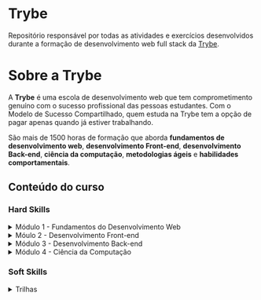# Trybe

Repositório responsável por todas as atividades e exercícios desenvolvidos
durante a formação de desenvolvimento web full stack da [Trybe](https://www.betrybe.com/).

# Sobre a Trybe

A **Trybe** é uma escola de desenvolvimento web que tem comprometimento genuíno com o sucesso profissional das pessoas estudantes. Com o Modelo de Sucesso Compartilhado, quem estuda na Trybe tem a opção de pagar apenas quando já estiver trabalhando.

São mais de 1500 horas de formação que aborda **fundamentos de desenvolvimento web**, **desenvolvimento Front-end**, **desenvolvimento Back-end**, **ciência da computação**, **metodologias ágeis** e **habilidades comportamentais**.

## Conteúdo do curso

### Hard Skills

<details>
  <summary>
    Módulo 1 - Fundamentos do Desenvolvimento Web
  </summary>


***Bloco 01 - Unix & Bash***:

- [x] Fundamentos do Desenvolvimento Web
- [x] Introdução - Unix & Shell
- [x] Unix & Bash - Parte 1
- [x] Unix & Bash - Parte 2

*Bloco **02** - **Git, GitHub e Internet***:
- [x] Git & GitHub - O que é e para que serve
- [x] Git & GitHub - Entendendo os comandos
- [x] Internet - Entendendo como ela funciona

*Bloco **03** - **Introdução à HTML e CSS***:
- [x] Introdução - HTML & CSS
- [x] HTML & CSS - Estruturas de página
- [x] HTML & CSS - Primeiros passos em CSS
- [x] HTML & CSS - Seletores e posicionamento
- [x] HTML Semântico
- [x] Projeto - Lessons Learned

*Bloco **04** - **Introdução à Javascript e Lógica de Pogramação***:
- [x] Introdução - JavaScript
- [x] Javascript - Primeiros passos JavaScript
- [x] Javascript - Array e loop For
- [x] JavaScript - Lógica de Programação e Algoritmos
- [x] JavaScript - Objetos e funções
- [x] Projeto - Playground Functions

*Bloco **05** - **JavaScript: DOM, Eventos e Web Stage***:
- [x] JavaScript - DOM e seletores
- [x] JavaScript - Trabalhando com elementos
- [x] JavaScript - Eventos
- [x] JavaScript - Web Storage
- [x] Fundamentos - JavaScript - Projetos
- [x] Projeto - Arte com Pixels
- [x] Projeto - Lista de tarefas
- [ ] (Bônus) Projeto - Meme Generator
- [ ] (Bônus) Projeto - Adivinhe a Cor
- [ ] (Bônus) Projeto - Carta Misteriosa

*Bloco **06** - **HTML e CSS: Forms, Flexbox e Responsivo***:
- [x] HTML & CSS - Forms
- [x] Bibliotecas JavaScript e Frameworks CSS
- [x] Introdução - CSS Flexbox
- [x] CSS Flexbox - Parte 1
- [x] CSS Flexbox - Parte 2
- [x] CSS Responsivo - Mobile First
- [x] Projeto - Trybewarts

*Boco **07** - **Introdução à JavaScript ES6 e Testes Untários***:
- [x] Javascript ES6 - let, const, arrow functions e template literal
- [x] JavaScript ES6 - Objects
- [x] Testes unitários em JavaScript
- [x] Projeto - JavaScript Testes Unitários

*Bloco **08** - **Higher Order Functions do JavaScript ES6***: 
- [x] JavaScript ES6 - Introdução a Higher Order Functions
- [x] Javascript ES6 - Higher Order Functions - forEach, find, some, every, sort
- [x] JavaScript ES6 - Higher Order Functions - map e filter
- [x] JavaScript ES6 - Higher Order Functions - reduce
- [x] JavaScript ES6 - spread operator, parâmetro rest, destructuring e mais
- [x] Projeto - Zoo functions

*Bloco **09** - **JavaScript Assíncrono e Promises***:
- [x] JavaScript Assíncrono e Callbacks
- [x] JavaScript Promises
- [x] Projeto - Carrinho de Compras

*Bloco **10** - **Testes automatizados com Jest***:
- [x] Primeiros passos no Jest
- [x] Jest - Testes Assíncronos
- [x] Jest - Simulando comportamentos
- [x] Projeto - Jest Assíncrono e Mocking
</details>

<details>
   <summary>
Móulo 2 - Desenvolvimento Front-end
</summary>

*Bloco **11** - **Introdução à React***: 
- [ ] Introdução - Front-end 
- [ ] Introdução - React
- [ ] 'Hello, world!' no React!
- [ ] Componentes React
- [ ] Projeto - Movie Cards Library

*Bloco **12** - **Componentes com Estado, Eventos e Formulários com React***:
- [ ] Componentes com estado e eventos
- [ ] Formulários no React
- [ ] Projeto - Movie Cards Library Stateful

*Bloco **13** - **Ciclo de Vida de Componentes e React Router***:
- [ ] Ciclo de vida de componentes
- [ ] React Router
- [ ] Projeto - Movie Cards Library CRUD

*Bloco **14** - **Metodologias Ágeis***:
- [ ] Metodologias Ágeis
- [ ] Projeto - Frontend Online Store

*Bloco **15** - **Testes automatizados com React Testing Library***:
- [ ] RTL - Primeiros passos
- [ ] RTL - Mocks e Inputs
- [ ] RTL - Testando React Router
- [ ] Projeto - Testes em React

*Bloco **16** - **Gerenciamento de estado com Redux***:
- [ ] Introdução ao Redux - O estado global da aplicação
- [ ] Usando o Redux no React
- [ ] Usando o Redux no React - Prática
- [ ] Usando o Redux no React - Actions Assíncronas
- [ ] Testes em React-Redux
- [ ] Projeto - Trybe Wallet

*Bloco **17** - **Projeto Jogo de Trivia***: 
- [ ] Projeto - Jogo de Trivia

*Bloco **18** - **Context API e React Hooks***: 
- [ ] Context API do React
- [ ] React Hooks - useState e useContext
- [ ] React Hooks - useEffect e Hooks customizados
- [ ] Projeto - StarWars Datatable com Context API e Hooks

*Bloco **19** - **Projeto App de Receitas***:
- [ ] Projeto App de Receitas
</details>

<details>
    <summary>
Módulo 3 - Desenvolvimento Back-end
    </summary>
* Bloco 20
* Bloco 21
* Bloco 22
* Bloco 23
* Bloco 24
* Bloco 25
* Bloco 26
* Bloco 27
* Bloco 28
* Bloco 29
* Bloco 30
* Bloco 31
* Bloco 32
</details>

<details>
    <summary>
Módulo 4 - Ciência da Computação
    </summary>
* Bloco 33
* Bloco 34
* Bloco 35
* Bloco 36
* Bloco 37
* Bloco 38
</details>

### Soft Skills

<details>
  <summary>
    Trilhas
  </summary>
* Inteligência Emocional
* Comunicação
* Colaboração
* Pensamento Crítico
* Criatividade
* Liderança 
</details>
   
